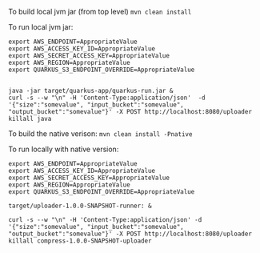 To build local jvm jar (from top level)
`mvn clean install`

To run local jvm jar:
```
export AWS_ENDPOINT=AppropriateValue
export AWS_ACCESS_KEY_ID=AppropriateValue
export AWS_SECRET_ACCESS_KEY=AppropriateValue
export AWS_REGION=AppropriateValue
export QUARKUS_S3_ENDPOINT_OVERRIDE=AppropriateValue


java -jar target/quarkus-app/quarkus-run.jar &
curl -s --w "\n" -H 'Content-Type:application/json'  -d '{"size":"somevalue", "input_bucket":"somevalue", "output_bucket":"somevalue"}' -X POST http://localhost:8080/uploader
killall java
```

To build the native verison:
`mvn clean install -Pnative`

To run locally with native version:
```
export AWS_ENDPOINT=AppropriateValue
export AWS_ACCESS_KEY_ID=AppropriateValue
export AWS_SECRET_ACCESS_KEY=AppropriateValue
export AWS_REGION=AppropriateValue
export QUARKUS_S3_ENDPOINT_OVERRIDE=AppropriateValue

target/uploader-1.0.0-SNAPSHOT-runner: &

curl -s --w "\n" -H 'Content-Type:application/json' -d '{"size":"somevalue", "input_bucket":"somevalue", "output_bucket":"somevalue"}' -X POST http://localhost:8080/uploader
killall compress-1.0.0-SNAPSHOT-uploader
```

